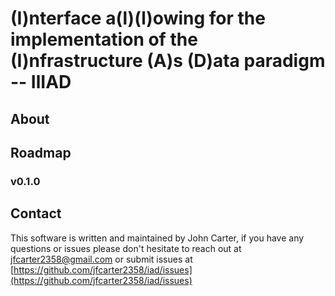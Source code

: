# (**I**)nterface a(**l**)(**l**)owing for the implementation of the (**I**)nfrastructure (**A**)s (**D**)ata paradigm -- IlIAD

## About

## Roadmap

### v0.1.0

## Contact

This software is written and maintained by John Carter, if you have any questions or issues please don't hesitate to reach out at jfcarter2358@gmail.com or submit issues at [https://github.com/jfcarter2358/iad/issues](https://github.com/jfcarter2358/iad/issues)
